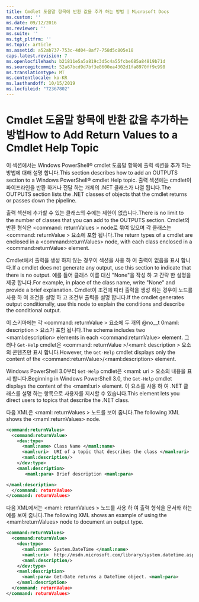 ```yaml
---
title: Cmdlet 도움말 항목에 반환 값을 추가 하는 방법 | Microsoft Docs
ms.custom: ''
ms.date: 09/12/2016
ms.reviewer: ''
ms.suite: ''
ms.tgt_pltfrm: ''
ms.topic: article
ms.assetid: a52ab737-753c-4d04-8af7-758d5c805e18
caps.latest.revision: 7
ms.openlocfilehash: b21811e5a5a819c3d5c4a55fcbe685a84819b71d
ms.sourcegitcommit: 52a67bcd9d7bf3e8600ea4302d1fa8970ff9c998
ms.translationtype: MT
ms.contentlocale: ko-KR
ms.lasthandoff: 10/15/2019
ms.locfileid: "72367802"
---
```

# <a name="how-to-add-return-values-to-a-cmdlet-help-topic"></a><span data-ttu-id="c2815-102">Cmdlet 도움말 항목에 반환 값을 추가하는 방법</span><span class="sxs-lookup"><span data-stu-id="c2815-102">How to Add Return Values to a Cmdlet Help Topic</span></span>

<span data-ttu-id="c2815-103">이 섹션에서는 Windows PowerShell® cmdlet 도움말 항목에 출력 섹션을 추가 하는 방법에 대해 설명 합니다.</span><span class="sxs-lookup"><span data-stu-id="c2815-103">This section describes how to add an OUTPUTS section to a Windows PowerShell® cmdlet Help topic.</span></span> <span data-ttu-id="c2815-104">출력 섹션에는 cmdlet이 파이프라인을 반환 하거나 전달 하는 개체의 .NET 클래스가 나열 됩니다.</span><span class="sxs-lookup"><span data-stu-id="c2815-104">The OUTPUTS section lists the .NET classes of objects that the cmdlet returns or passes down the pipeline.</span></span>

<span data-ttu-id="c2815-105">출력 섹션에 추가할 수 있는 클래스의 수에는 제한이 없습니다.</span><span class="sxs-lookup"><span data-stu-id="c2815-105">There is no limit to the number of classes that you can add to the OUTPUTS section.</span></span> <span data-ttu-id="c2815-106">Cmdlet의 반환 형식은 \<command: returnValues > node로 묶여 있으며 각 클래스는 \<command: returnValue > 요소에 포함 됩니다.</span><span class="sxs-lookup"><span data-stu-id="c2815-106">The return types of a cmdlet are enclosed in a \<command:returnValues> node, with each class enclosed in a \<command:returnValue> element.</span></span>

<span data-ttu-id="c2815-107">Cmdlet에서 출력을 생성 하지 않는 경우이 섹션을 사용 하 여 출력이 없음을 표시 합니다.</span><span class="sxs-lookup"><span data-stu-id="c2815-107">If a cmdlet does not generate any output, use this section to indicate that there is no output.</span></span> <span data-ttu-id="c2815-108">예를 들어 클래스 이름 대신 "None"을 작성 하 고 간략 한 설명을 제공 합니다.</span><span class="sxs-lookup"><span data-stu-id="c2815-108">For example, in place of the class name, write "None" and provide a brief explanation.</span></span> <span data-ttu-id="c2815-109">Cmdlet이 조건에 따라 출력을 생성 하는 경우이 노드를 사용 하 여 조건을 설명 하 고 조건부 출력을 설명 합니다.</span><span class="sxs-lookup"><span data-stu-id="c2815-109">If the cmdlet generates output conditionally, use this node to explain the conditions and describe the conditional output.</span></span>

<span data-ttu-id="c2815-110">이 스키마에는 각 \<command: returnValue > 요소에 두 개의 @no__t 0maml: description > 요소가 포함 됩니다.</span><span class="sxs-lookup"><span data-stu-id="c2815-110">The schema includes two \<maml:description> elements in each \<command:returnValue> element.</span></span> <span data-ttu-id="c2815-111">그러나 `Get-Help` cmdlet은 \<command: returnValue >/\<maml: description > 요소의 콘텐츠만 표시 합니다.</span><span class="sxs-lookup"><span data-stu-id="c2815-111">However, the `Get-Help` cmdlet displays only the content of the \<command:returnValue>/\<maml:description> element.</span></span>

<span data-ttu-id="c2815-112">Windows PowerShell 3.0부터 `Get-Help` cmdlet은 \<maml: uri > 요소의 내용을 표시 합니다.</span><span class="sxs-lookup"><span data-stu-id="c2815-112">Beginning in Windows PowerShell 3.0, the `Get-Help` cmdlet displays the content of the \<maml:uri> element.</span></span> <span data-ttu-id="c2815-113">이 요소를 사용 하 여 .NET 클래스를 설명 하는 항목으로 사용자를 지시할 수 있습니다.</span><span class="sxs-lookup"><span data-stu-id="c2815-113">This element lets you direct users to topics that describe the .NET class.</span></span>

<span data-ttu-id="c2815-114">다음 XML은 \<maml: returnValues > 노드를 보여 줍니다.</span><span class="sxs-lookup"><span data-stu-id="c2815-114">The following XML shows the \<maml:returnValues> node.</span></span>

```xml
<command:returnValues>
  <command:returnValue>
    <dev:type>
      <maml:name> Class Name </maml:name>
      <maml:uri>  URI of a topic that describes the class </maml:uri>
      <maml:description/>
    </dev:type>
    <maml:description>
       <maml:para> Brief description <maml:para>

</maml:description>
  </command: returnValue>
</command: returnValues>
```

<span data-ttu-id="c2815-115">다음 XML에서는 \<maml: returnValues > 노드를 사용 하 여 출력 형식을 문서화 하는 예를 보여 줍니다.</span><span class="sxs-lookup"><span data-stu-id="c2815-115">The following XML shows an example of using the \<maml:returnValues> node to document an output type.</span></span>

```xml
<command:returnValues>
  <command:returnValue>
    <dev:type>
      <maml:name> System.DateTime </maml:name>
      <maml:uri>  http://msdn.microsoft.com/library/system.datetime.aspx </maml:uri>
      <maml:description/>
    </dev:type>
    <maml:description>
      <maml:para> Get-Date returns a DateTime object. <maml:para>
    </maml:description>
  </command: returnValue>
</command: returnValues>
```



